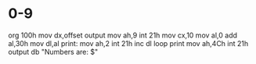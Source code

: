 # 0-9
org 100h
mov dx,offset output
mov ah,9
int 21h
mov cx,10
mov al,0
add al,30h
mov dl,al
print:
mov ah,2
int 21h
inc dl
loop print
mov ah,4Ch
int 21h     
output db "Numbers are: $"
